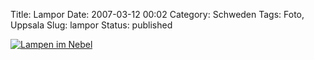 Title: Lampor
Date: 2007-03-12 00:02
Category: Schweden
Tags: Foto, Uppsala
Slug: lampor
Status: published

[![Lampen im
Nebel](/pic/lampor_s.jpg "Lampen im Nebel")](/pic/lampor_l.jpg)

